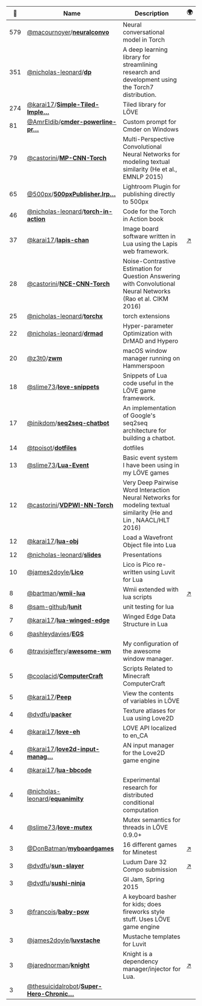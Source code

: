 |:star2: | Name | Description | 🌍|
|---|---|---|---|
|579|[@macournoyer](https://github.com/macournoyer)/[**neuralconvo**](https://github.com/macournoyer/neuralconvo)|Neural conversational model in Torch||
|351|[@nicholas-leonard](https://github.com/nicholas-leonard)/[**dp**](https://github.com/nicholas-leonard/dp)|A deep learning library for streamlining research and development using the Torch7 distribution.||
|274|[@karai17](https://github.com/karai17)/[**Simple-Tiled-Imple…**](https://github.com/karai17/Simple-Tiled-Implementation)|Tiled library for LÖVE||
|81|[@AmrEldib](https://github.com/AmrEldib)/[**cmder-powerline-pr…**](https://github.com/AmrEldib/cmder-powerline-prompt)|Custom prompt for Cmder on Windows||
|79|[@castorini](https://github.com/castorini)/[**MP-CNN-Torch**](https://github.com/castorini/MP-CNN-Torch)|Multi-Perspective Convolutional Neural Networks for modeling textual similarity (He et al., EMNLP 2015)||
|65|[@500px](https://github.com/500px)/[**500pxPublisher.lrp…**](https://github.com/500px/500pxPublisher.lrplugin)|Lightroom Plugin for publishing directly to 500px||
|46|[@nicholas-leonard](https://github.com/nicholas-leonard)/[**torch-in-action**](https://github.com/nicholas-leonard/torch-in-action)|Code for the Torch in Action book||
|37|[@karai17](https://github.com/karai17)/[**lapis-chan**](https://github.com/karai17/lapis-chan)|Image board software written in Lua using the Lapis web framework.|[:arrow_upper_right:](http://lapchan.moe)|
|28|[@castorini](https://github.com/castorini)/[**NCE-CNN-Torch**](https://github.com/castorini/NCE-CNN-Torch)|Noise-Contrastive Estimation for Question Answering with Convolutional Neural Networks (Rao et al. CIKM 2016)||
|25|[@nicholas-leonard](https://github.com/nicholas-leonard)/[**torchx**](https://github.com/nicholas-leonard/torchx)|torch extensions||
|22|[@nicholas-leonard](https://github.com/nicholas-leonard)/[**drmad**](https://github.com/nicholas-leonard/drmad)|Hyper-parameter Optimization with DrMAD and Hypero||
|20|[@z3t0](https://github.com/z3t0)/[**zwm**](https://github.com/z3t0/zwm)|macOS window manager running on Hammerspoon||
|18|[@slime73](https://github.com/slime73)/[**love-snippets**](https://github.com/slime73/love-snippets)|Snippets of Lua code useful in the LÖVE game framework.||
|17|[@inikdom](https://github.com/inikdom)/[**seq2seq-chatbot**](https://github.com/inikdom/seq2seq-chatbot)|An implementation of Google's seq2seq architecture for building a chatbot.||
|14|[@tpoisot](https://github.com/tpoisot)/[**dotfiles**](https://github.com/tpoisot/dotfiles)|dotfiles||
|13|[@slime73](https://github.com/slime73)/[**Lua-Event**](https://github.com/slime73/Lua-Event)|Basic event system I have been using in my LÖVE games||
|12|[@castorini](https://github.com/castorini)/[**VDPWI-NN-Torch**](https://github.com/castorini/VDPWI-NN-Torch)|Very Deep Pairwise Word Interaction Neural Networks for modeling textual similarity (He and Lin , NAACL/HLT 2016)||
|12|[@karai17](https://github.com/karai17)/[**lua-obj**](https://github.com/karai17/lua-obj)|Load a Wavefront Object file into Lua||
|12|[@nicholas-leonard](https://github.com/nicholas-leonard)/[**slides**](https://github.com/nicholas-leonard/slides)|Presentations||
|10|[@james2doyle](https://github.com/james2doyle)/[**Lico**](https://github.com/james2doyle/Lico)|Lico is Pico re-written using Luvit for Lua||
|8|[@bartman](https://github.com/bartman)/[**wmii-lua**](https://github.com/bartman/wmii-lua)|Wmii extended with lua scripts|[:arrow_upper_right:](http://www.jukie.net/~bart/blog/tag/wmiirc-lua)|
|8|[@sam-github](https://github.com/sam-github)/[**lunit**](https://github.com/sam-github/lunit)|unit testing for lua||
|7|[@karai17](https://github.com/karai17)/[**lua-winged-edge**](https://github.com/karai17/lua-winged-edge)|Winged Edge Data Structure in Lua||
|6|[@ashleydavies](https://github.com/ashleydavies)/[**EGS**](https://github.com/ashleydavies/EGS)|||
|6|[@travisjeffery](https://github.com/travisjeffery)/[**awesome-wm**](https://github.com/travisjeffery/awesome-wm)|My configuration of the awesome window manager.||
|5|[@coolacid](https://github.com/coolacid)/[**ComputerCraft**](https://github.com/coolacid/ComputerCraft)|Scripts Related to Minecraft ComputerCraft||
|5|[@karai17](https://github.com/karai17)/[**Peep**](https://github.com/karai17/Peep)|View the contents of variables in LÖVE||
|4|[@dvdfu](https://github.com/dvdfu)/[**packer**](https://github.com/dvdfu/packer)|Texture atlases for Lua using Love2D||
|4|[@karai17](https://github.com/karai17)/[**love-eh**](https://github.com/karai17/love-eh)|LOVE API localized to en_CA||
|4|[@karai17](https://github.com/karai17)/[**love2d-input-manag…**](https://github.com/karai17/love2d-input-manager)|AN input manager for the Love2D game engine||
|4|[@karai17](https://github.com/karai17)/[**lua-bbcode**](https://github.com/karai17/lua-bbcode)|||
|4|[@nicholas-leonard](https://github.com/nicholas-leonard)/[**equanimity**](https://github.com/nicholas-leonard/equanimity)|Experimental research for distributed conditional computation||
|4|[@slime73](https://github.com/slime73)/[**love-mutex**](https://github.com/slime73/love-mutex)|Mutex semantics for threads in LÖVE 0.9.0+||
|3|[@DonBatman](https://github.com/DonBatman)/[**myboardgames**](https://github.com/DonBatman/myboardgames)|16 different games for Minetest|[:arrow_upper_right:](https://forum.minetest.net/viewtopic.php?f=11&t=13209)|
|3|[@dvdfu](https://github.com/dvdfu)/[**sun-slayer**](https://github.com/dvdfu/sun-slayer)|Ludum Dare 32 Compo submission|[:arrow_upper_right:](http://dvdfu.itch.io/sun-slayer)|
|3|[@dvdfu](https://github.com/dvdfu)/[**sushi-ninja**](https://github.com/dvdfu/sushi-ninja)|GI Jam, Spring 2015||
|3|[@francois](https://github.com/francois)/[**baby-pow**](https://github.com/francois/baby-pow)|A keyboard basher for kids; does fireworks style stuff.  Uses LÖVE game engine||
|3|[@james2doyle](https://github.com/james2doyle)/[**luvstache**](https://github.com/james2doyle/luvstache)|Mustache templates for Luvit||
|3|[@jarednorman](https://github.com/jarednorman)/[**knight**](https://github.com/jarednorman/knight)|Knight is a dependency manager/injector for Lua.|[:arrow_upper_right:](https://github.com/jarednorman/knight)|
|3|[@thesuicidalrobot](https://github.com/thesuicidalrobot)/[**Super-Hero-Chronic…**](https://github.com/thesuicidalrobot/Super-Hero-Chronicles)|||

